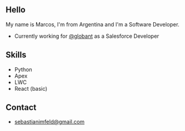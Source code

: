 ## Hello

My name is Marcos, I'm from Argentina and I'm a Software Developer.

- Currently working for [@globant](https://www.globant.com) as a Salesforce Developer

## Skills

- Python
- Apex
- LWC
- React (basic)

## Contact

- sebastianimfeld@gmail.com
